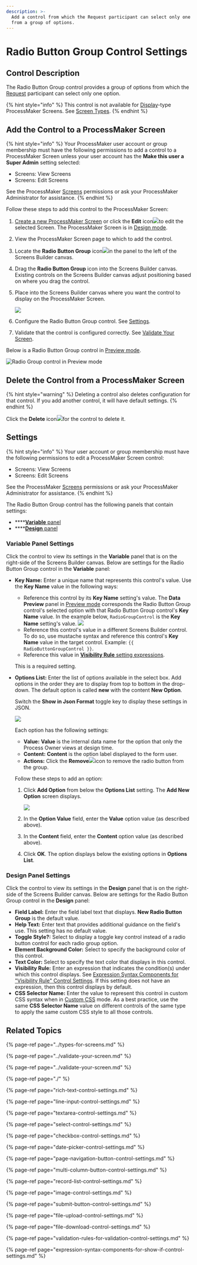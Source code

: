 ```yaml
---
description: >-
  Add a control from which the Request participant can select only one option
  from a group of options.
---
```


# Radio Button Group Control Settings

## Control Description

The Radio Button Group control provides a group of options from which the [Request](../../../../using-processmaker/requests/what-is-a-request.md) participant can select only one option.

{% hint style="info" %}
This control is not available for [Display](../types-for-screens.md#display)-type ProcessMaker Screens. See [Screen Types](../types-for-screens.md).
{% endhint %}

## Add the Control to a ProcessMaker Screen

{% hint style="info" %}
Your ProcessMaker user account or group membership must have the following permissions to add a control to a ProcessMaker Screen unless your user account has the **Make this user a Super Admin** setting selected:

* Screens: View Screens
* Screens: Edit Screens

See the ProcessMaker [Screens](../../../../processmaker-administration/permission-descriptions-for-users-and-groups.md#screens) permissions or ask your ProcessMaker Administrator for assistance.
{% endhint %}

Follow these steps to add this control to the ProcessMaker Screen:

1. [Create a new ProcessMaker Screen](../../manage-forms/create-a-new-form.md) or click the **Edit** icon![](../../../../.gitbook/assets/edit-icon.png)to edit the selected Screen. The ProcessMaker Screen is in [Design mode](../screens-builder-modes.md#editor-mode).
2. View the ProcessMaker Screen page to which to add the control.
3. Locate the **Radio Button Group** icon![](../../../../.gitbook/assets/radio-group-control-screens-builder-processes.png)in the panel to the left of the Screens Builder canvas.
4. Drag the **Radio Button Group** icon into the Screens Builder canvas. Existing controls on the Screens Builder canvas adjust positioning based on where you drag the control.
5. Place into the Screens Builder canvas where you want the control to display on the ProcessMaker Screen.  

   ![](../../../../.gitbook/assets/radio-group-control-placed-screens-builder-processes.png)

6. Configure the Radio Button Group control. See [Settings](radio-group-control-settings.md#inspector-settings).
7. Validate that the control is configured correctly. See [Validate Your Screen](../validate-your-screen.md#validate-a-processmaker-screen).

Below is a Radio Button Group control in [Preview mode](../screens-builder-modes.md#preview-mode).

![Radio Group control in Preview mode](../../../../.gitbook/assets/radio-group-control-preview-screens-builder-processes.png)

## Delete the Control from a ProcessMaker Screen

{% hint style="warning" %}
Deleting a control also deletes configuration for that control. If you add another control, it will have default settings.
{% endhint %}

Click the **Delete** icon![](../../../../.gitbook/assets/delete-screen-control-screens-builder-processes.png)for the control to delete it.

## Settings <a id="inspector-settings"></a>

{% hint style="info" %}
Your user account or group membership must have the following permissions to edit a ProcessMaker Screen control:

* Screens: View Screens
* Screens: Edit Screens

See the ProcessMaker [Screens](../../../../processmaker-administration/permission-descriptions-for-users-and-groups.md#screens) permissions or ask your ProcessMaker Administrator for assistance.
{% endhint %}

The Radio Button Group control has the following panels that contain settings:

* \*\*\*\*[**Variable** panel](radio-group-control-settings.md#variable-panel-settings)
* \*\*\*\*[**Design** panel](radio-group-control-settings.md#design-panel-settings)

### Variable Panel Settings

Click the control to view its settings in the **Variable** panel that is on the right-side of the Screens Builder canvas. Below are settings for the Radio Button Group control in the **Variable** panel:

* **Key Name:** Enter a unique name that represents this control's value. Use the **Key Name** value in the following ways:

  * Reference this control by its **Key Name** setting's value. The **Data Preview** panel in [Preview mode](../screens-builder-modes.md#preview-mode) corresponds the Radio Button Group control's selected option with that Radio Button Group control's **Key Name** value. In the example below, `RadioGroupControl` is the **Key Name** setting's value. ![](../../../../.gitbook/assets/radio-group-preview-screens-builder-processes.png) 
  * Reference this control's value in a different Screens Builder control. To do so, use mustache syntax and reference this control's **Key Name** value in the target control. Example: `{{ RadioButtonGroupControl }}`.
  * Reference this value in [**Visibility Rule** setting expressions](expression-syntax-components-for-show-if-control-settings.md).

  This is a required setting.

* **Options List:** Enter the list of options available in the select box. Add options in the order they are to display from top to bottom in the drop-down. The default option is called **new** with the content **New Option**.

  Switch the **Show in Json Format** toggle key to display these settings in JSON.  

  ![](../../../../.gitbook/assets/radio-group-control-options-list-screens-builder-processes.png)

  Each option has the following settings:

  * **Value:** **Value** is the internal data name for the option that only the Process Owner views at design time.
  * **Content:** **Content** is the option label displayed to the form user. 
  * **Actions:** Click the **Remove**![](../../../../.gitbook/assets/options-list-delete-option-icon-screens-builder-processes.png)icon to remove the radio button from the group.

  Follow these steps to add an option: 

  1. Click **Add Option** from below the **Options List** setting. The **Add New Option** screen displays.  

     ![](../../../../.gitbook/assets/add-new-option-screen-screen-builder-processes.png)

  2. In the **Option Value** field, enter the **Value** option value \(as described above\).
  3. In the **Content** field, enter the **Content** option value \(as described above\).
  4. Click **OK**. The option displays below the existing options in **Options List**.

### Design Panel Settings

Click the control to view its settings in the **Design** panel that is on the right-side of the Screens Builder canvas. Below are settings for the Radio Button Group control in the **Design** panel:

* **Field Label:** Enter the field label text that displays. **New Radio Button Group** is the default value.
* **Help Text:** Enter text that provides additional guidance on the field's use. This setting has no default value.
* **Toggle Style?:** Select to display a toggle key control instead of a radio button control for each radio group option.
* **Element Background Color:** Select to specify the background color of this control.
* **Text Color:** Select to specify the text color that displays in this control.
* **Visibility Rule:** Enter an expression that indicates the condition\(s\) under which this control displays. See [Expression Syntax Components for "Visibility Rule" Control Settings](expression-syntax-components-for-show-if-control-settings.md#expression-syntax-components-for-show-if-control-settings). If this setting does not have an expression, then this control displays by default.
* **CSS Selector Name:** Enter the value to represent this control in custom CSS syntax when in [Custom CSS](../add-custom-css-to-a-screen.md#add-custom-css-to-a-processmaker-screen) mode. As a best practice, use the same **CSS Selector Name** value on different controls of the same type to apply the same custom CSS style to all those controls.

## Related Topics <a id="related-topics"></a>

{% page-ref page="../types-for-screens.md" %}

{% page-ref page="../validate-your-screen.md" %}

{% page-ref page="../validate-your-screen.md" %}

{% page-ref page="./" %}

{% page-ref page="rich-text-control-settings.md" %}

{% page-ref page="line-input-control-settings.md" %}

{% page-ref page="textarea-control-settings.md" %}

{% page-ref page="select-control-settings.md" %}

{% page-ref page="checkbox-control-settings.md" %}

{% page-ref page="date-picker-control-settings.md" %}

{% page-ref page="page-navigation-button-control-settings.md" %}

{% page-ref page="multi-column-button-control-settings.md" %}

{% page-ref page="record-list-control-settings.md" %}

{% page-ref page="image-control-settings.md" %}

{% page-ref page="submit-button-control-settings.md" %}

{% page-ref page="file-upload-control-settings.md" %}

{% page-ref page="file-download-control-settings.md" %}

{% page-ref page="validation-rules-for-validation-control-settings.md" %}

{% page-ref page="expression-syntax-components-for-show-if-control-settings.md" %}

